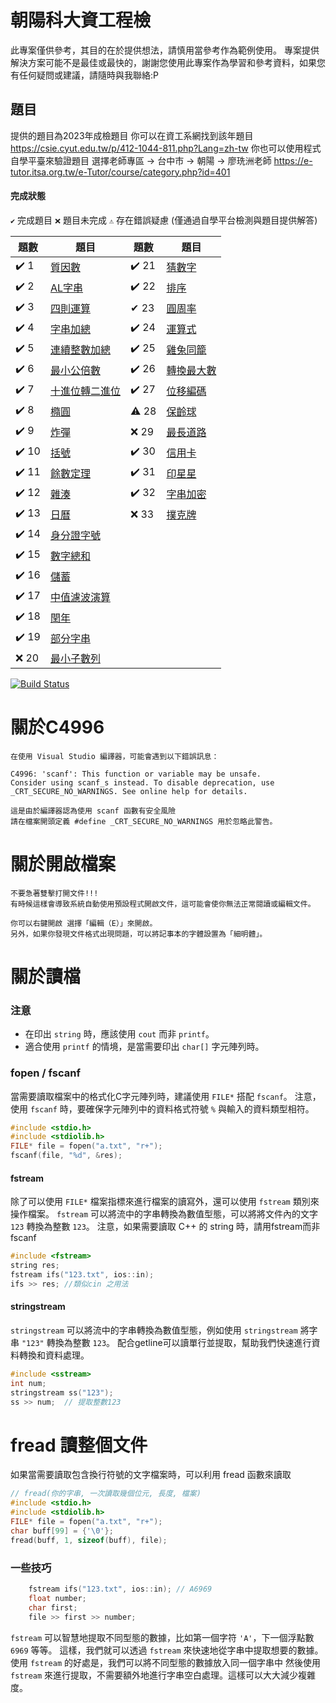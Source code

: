 ﻿# 朝陽科大資工程檢
此專案僅供參考，其目的在於提供想法，請慎用當參考作為範例使用。
專案提供解決方案可能不是最佳或最快的，謝謝您使用此專案作為學習和參考資料，如果您有任何疑問或建議，請隨時與我聯絡:P

## 題目

提供的題目為2023年成檢題目
你可以在資工系網找到該年題目
https://csie.cyut.edu.tw/p/412-1044-811.php?Lang=zh-tw
你也可以使用程式自學平臺來驗證題目
選擇老師專區 -> 台中市 -> 朝陽 -> 廖珗洲老師
https://e-tutor.itsa.org.tw/e-Tutor/course/category.php?id=401

#### 完成狀態
`✔️` 完成題目 
`❌` 題目未完成
`⚠️` 存在錯誤疑慮 (僅通過自學平台檢測與題目提供解答)


| 題數 | 題目 | 題數 | 題目 | 
| - | - | - | - |
| ✔️ 1  | [質因數](https://github.com/creeper531100/2023-cyutcsie-exam/blob/master/1.cpp)         | ✔️ 21 | [猜數字](https://github.com/creeper531100/2023-cyutcsie-exam/blob/master/21.cpp) |
| ✔️ 2  | [AL字串](https://github.com/creeper531100/2023-cyutcsie-exam/blob/master/2.cpp)         | ✔️ 22 | [排序](https://github.com/creeper531100/2023-cyutcsie-exam/blob/master/22.cpp)
| ✔️ 3  | [四則運算](https://github.com/creeper531100/2023-cyutcsie-exam/blob/master/3.cpp)       | ✔ 23 | [圓周率](https://github.com/creeper531100/2023-cyutcsie-exam/blob/master/23.cpp)
| ✔️ 4  | [字串加總](https://github.com/creeper531100/2023-cyutcsie-exam/blob/master/4.cpp)       | ✔️ 24 | [運算式](https://github.com/creeper531100/2023-cyutcsie-exam/blob/master/24.cpp)
| ✔️ 5  | [連續整數加總](https://github.com/creeper531100/2023-cyutcsie-exam/blob/master/5.cpp)   | ✔️ 25 | [雞兔同籠](https://github.com/creeper531100/2023-cyutcsie-exam/blob/master/25.cpp)
| ✔️ 6  | [最小公倍數](https://github.com/creeper531100/2023-cyutcsie-exam/blob/master/6.cpp)     | ✔️ 26 | [轉換最大數](https://github.com/creeper531100/2023-cyutcsie-exam/blob/master/26.cpp)
| ✔️ 7  | [十進位轉二進位](https://github.com/creeper531100/2023-cyutcsie-exam/blob/master/7.cpp) | ✔️ 27 | [位移編碼](https://github.com/creeper531100/2023-cyutcsie-exam/blob/master/27.cpp)
| ✔️ 8  | [橢圓](https://github.com/creeper531100/2023-cyutcsie-exam/blob/master/8.cpp)           | ⚠️ 28 | [保齡球](https://github.com/creeper531100/2023-cyutcsie-exam/blob/master/28.cpp)
| ✔️ 9  | [炸彈](https://github.com/creeper531100/2023-cyutcsie-exam/blob/master/9.cpp)           | ❌ 29 | [最長道路](https://github.com/creeper531100/2023-cyutcsie-exam/blob/master/29.cpp)
| ✔️ 10 | [括號](https://github.com/creeper531100/2023-cyutcsie-exam/blob/master/10.cpp)          | ✔️ 30 | [信用卡](https://github.com/creeper531100/2023-cyutcsie-exam/blob/master/30.cpp)
| ✔️ 11 | [餘數定理](https://github.com/creeper531100/2023-cyutcsie-exam/blob/master/11.cpp)      | ✔️ 31 | [印星星](https://github.com/creeper531100/2023-cyutcsie-exam/blob/master/31.cpp)
| ✔️ 12 | [雜湊](https://github.com/creeper531100/2023-cyutcsie-exam/blob/master/12.cpp)          | ✔️ 32 | [字串加密](https://github.com/creeper531100/2023-cyutcsie-exam/blob/master/32.cpp)
| ✔️ 13 | [日曆](https://github.com/creeper531100/2023-cyutcsie-exam/blob/master/13.cpp)          | ❌ 33 | [撲克牌](https://github.com/creeper531100/2023-cyutcsie-exam/blob/master/33.cpp)
| ✔️ 14 | [身分證字號](https://github.com/creeper531100/2023-cyutcsie-exam/blob/master/14.cpp)    |
| ✔️ 15 | [數字總和](https://github.com/creeper531100/2023-cyutcsie-exam/blob/master/15.cpp)      |
| ✔️ 16 | [儲蓄](https://github.com/creeper531100/2023-cyutcsie-exam/blob/master/16.cpp)          |
| ✔️ 17 | [中值濾波演算](https://github.com/creeper531100/2023-cyutcsie-exam/blob/master/17.cpp)  |
| ✔️ 18 | [閏年](https://github.com/creeper531100/2023-cyutcsie-exam/blob/master/18.cpp)          |
| ✔️ 19 | [部分字串](https://github.com/creeper531100/2023-cyutcsie-exam/blob/master/19.cpp)      |
| ❌ 20 | [最小子數列](https://github.com/creeper531100/2023-cyutcsie-exam/blob/master/20.cpp)    |

[![Build Status](https://travis-ci.org/joemccann/dillinger.svg?branch=master)]()

# 關於C4996

	在使用 Visual Studio 編譯器，可能會遇到以下錯誤訊息：
	
	C4996: 'scanf': This function or variable may be unsafe. 
	Consider using scanf_s instead. To disable deprecation, use _CRT_SECURE_NO_WARNINGS. See online help for details.
	
	這是由於編譯器認為使用 scanf 函數有安全風險
	請在檔案開頭定義 #define _CRT_SECURE_NO_WARNINGS 用於忽略此警告。

# 關於開啟檔案

	不要急著雙擊打開文件!!!
	有時候這樣會導致系統自動使用預設程式開啟文件，這可能會使你無法正常閱讀或編輯文件。

	你可以右鍵開啟 選擇「編輯（E）」來開啟。
	另外，如果你發現文件格式出現問題，可以將記事本的字體設置為「細明體」。

# 關於讀檔
### 注意
- 在印出 `string` 時，應該使用 `cout` 而非 `printf`。
- 適合使用 `printf` 的情境，是當需要印出 `char[]` 字元陣列時。

### fopen / fscanf
當需要讀取檔案中的格式化C字元陣列時，建議使用 `FILE*` 搭配 `fscanf`。
注意，使用 `fscanf` 時，要確保字元陣列中的資料格式符號 `%` 與輸入的資料類型相符。
```cpp
#include <stdio.h>
#include <stdiolib.h>
FILE* file = fopen("a.txt", "r+");
fscanf(file, "%d", &res);
```
#### fstream
除了可以使用 `FILE*` 檔案指標來進行檔案的讀寫外，還可以使用 `fstream` 類別來操作檔案。
`fstream` 可以將流中的字串轉換為數值型態，可以將將文件內的文字`123` 轉換為整數 `123`。
注意，如果需要讀取 C++ 的 string 時，請用fstream而非fscanf
```cpp
#include <fstream>
string res;
fstream ifs("123.txt", ios::in);
ifs >> res; //類似cin 之用法
```
#### stringstream

`stringstream` 可以將流中的字串轉換為數值型態，例如使用 `stringstream` 將字串 `"123"` 轉換為整數 `123`。
配合getline可以讀單行並提取，幫助我們快速進行資料轉換和資料處理。
```cpp
#include <sstream>
int num;
stringstream ss("123");
ss >> num;  // 提取整數123
```
# fread 讀整個文件
如果當需要讀取包含換行符號的文字檔案時，可以利用 fread 函數來讀取
```cpp
// fread(你的字串, 一次讀取幾個位元, 長度, 檔案)
#include <stdio.h>
#include <stdiolib.h>
FILE* file = fopen("a.txt", "r+");
char buff[99] = {'\0'};
fread(buff, 1, sizeof(buff), file);
```

### 一些技巧
```cpp
	fstream ifs("123.txt", ios::in); // A6969
	float number;
	char first;
	file >> first >> number; 
```
`fstream` 可以智慧地提取不同型態的數據，比如第一個字符 `'A'`，下一個浮點數 `6969` 等等。
這樣，我們就可以透過 `fstream` 來快速地從字串中提取想要的數據。
使用 `fstream` 的好處是，我們可以將不同型態的數據放入同一個字串中
然後使用 `fstream` 來進行提取，不需要額外地進行字串空白處理。這樣可以大大減少複雜度。
